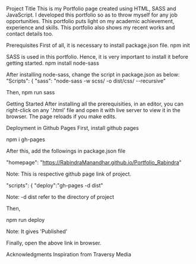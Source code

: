 Project Title
This is my Portfolio page created using HTML, SASS and JavaScript. I developed this portfolio so as to throw myself for any job
opportunities. This portfolio puts light on my academic achievement, experience and skills. This portfolio also shows my recent 
works and contact details too.

Prerequisites
First of all, it is necessary to install package.json file.
npm init

SASS is used in this portfolio. Hence, it is very important to install it before getting started.
npm install node-sass

After installing node-sass, change the script in package.json as below:
"Scripts": {
	"sass": "node-sass -w scss/ -o dist/css/ --recursive"

Then,
npm run sass

Getting Started
After installing all the prerequisities, in an editor, you can right-click on any '.html' file and open it with live server
to view it in the browser. The page reloads if you make edits.

Deployment in Github Pages
First, install github pages

npm i gh-pages

After this, add the followings in package.json file

"homepage": "https://RabindraManandhar.github.io/Portfolio_Rabindra"

Note: This is respective github page link of project. 

"scripts": {
"deploy":"gh-pages -d dist"

Note: -d dist refer to the directory of project

Then, 

npm run deploy

Note: It gives 'Published'

Finally, open the above link in browser.

Acknowledgments
Inspiration from Traversy Media
